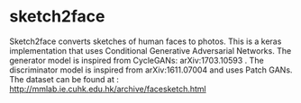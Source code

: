 # sketch2face

Sketch2face converts sketches of human faces to photos. 
This is a keras implementation that uses Conditional Generative Adversarial Networks.
The generator model is inspired from CycleGANs: arXiv:1703.10593 .
The discriminator model is inspired from arXiv:1611.07004 and uses Patch GANs.
The dataset can be found at : http://mmlab.ie.cuhk.edu.hk/archive/facesketch.html

